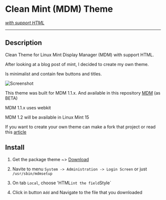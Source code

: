 # Clean Mint (MDM) Theme 
[*with support HTML*](http://blog.linuxmint.com/?p=2327)

***

## Description

Clean Theme for Linux Mint Display Manager (MDM) with support HTML. 

After looking at a blog post of mint, I decided to create my own theme.

Is minimalist and contain few buttons and titles.

![Screenshot](https://raw.github.com/gigante/clean-mint-theme/master/screen.png)

This theme was built for MDM 1.1.x. And available in this repository [MDM](http://build.linuxmint.com/automate/www/instances/linuxmint/ubuntu/pool/main/m/mdm/) (as BETA)

MDM 1.1.x uses webkit

MDM 1.2 will be available in Linux Mint 15

If you want to create your own theme can make a fork that project or read this [article](http://blog.linuxmint.com/?p=2327)

## Install

1. Get the package theme ~> [Download](https://github.com/gigante/clean-mint-theme/archive/master.zip)

2. Navite to menu `System -> Administration -> Login Screen` or just `/usr/sbin/mdmsetup`

3. On tab `Local`, choose 'HTML` int the field `Style`

4. Click in button `Add` and Navigate to the file that you downloaded
